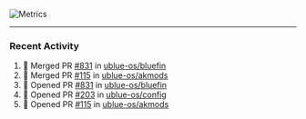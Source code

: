 ![Metrics](https://metrics.lecoq.io/KyleGospo?template=classic&base=header%2C%20activity%2C%20community%2C%20repositories%2C%20metadata&base.indepth=false&base.hireable=false&base.skip=false&config.timezone=America%2FLos_Angeles)

---
### Recent Activity
<!--START_SECTION:activity-->
1. 🎉 Merged PR [#831](https://github.com/ublue-os/bluefin/pull/831) in [ublue-os/bluefin](https://github.com/ublue-os/bluefin)
2. 🎉 Merged PR [#115](https://github.com/ublue-os/akmods/pull/115) in [ublue-os/akmods](https://github.com/ublue-os/akmods)
3. 💪 Opened PR [#831](https://github.com/ublue-os/bluefin/pull/831) in [ublue-os/bluefin](https://github.com/ublue-os/bluefin)
4. 💪 Opened PR [#203](https://github.com/ublue-os/config/pull/203) in [ublue-os/config](https://github.com/ublue-os/config)
5. 💪 Opened PR [#115](https://github.com/ublue-os/akmods/pull/115) in [ublue-os/akmods](https://github.com/ublue-os/akmods)
<!--END_SECTION:activity-->
